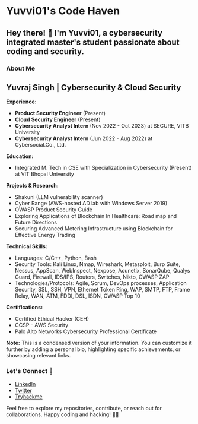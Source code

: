 # Yuvvi01's Code Haven

## Hey there! 👋 I'm Yuvvi01, a cybersecurity integrated master's student passionate about coding and security.

### About Me

## Yuvraj Singh | Cybersecurity & Cloud Security

**Experience:**

* **Product Security Engineer** (Present)
* **Cloud Security Engineer** (Present)
* **Cybersecurity Analyst Intern** (Nov 2022 - Oct 2023) at SECURE, VITB University
* **Cybersecurity Analyst Intern** (Jun 2022 - Aug 2022) at Cybersocial.Co., Ltd.

**Education:**

* Integrated M. Tech in CSE with Specialization in Cybersecurity (Present) at VIT Bhopal University

**Projects & Research:**

* Shakuni (LLM vulnerability scanner)
* Cyber Range (AWS-hosted AD lab with Windows Server 2019)
* OWASP Product Security Guide
* Exploring Applications of Blockchain In Healthcare: Road map and Future Directions
* Securing Advanced Metering Infrastructure using Blockchain for Effective Energy Trading

**Technical Skills:**

* Languages: C/C++, Python, Bash
* Security Tools: Kali Linux, Nmap, Wireshark, Metasploit, Burp Suite, Nessus, AppScan, WebInspect, Nexpose, Acunetix, SonarQube, Qualys Guard, Firewall, IDS/IPS, Routers, Switches, Nikto, OWASP ZAP
* Technologies/Protocols: Agile, Scrum, DevOps processes, Application Security, SSL, SSH, VPN, Ethernet Token Ring, WAP, SMTP, FTP, Frame Relay, WAN, ATM, FDDI, DSL, ISDN, OWASP Top 10

**Certifications:**

* Certified Ethical Hacker (CEH)
* CCSP - AWS Security
* Palo Alto Networks Cybersecurity Professional Certificate

**Note:** This is a condensed version of your information. You can customize it further by adding a personal bio, highlighting specific achievements, or showcasing relevant links.

### Let's Connect 🤝

- [LinkedIn](https://www.linkedin.com/in/yuvraj-singh-01/)
- [Twitter](https://twitter.com/MetaverseWeirdo)
- [Tryhackme](https://tryhackme.com/p/Yuvi01)

Feel free to explore my repositories, contribute, or reach out for collaborations. Happy coding and hacking! 🚀✨
